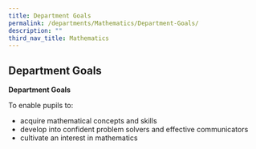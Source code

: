 ```yaml
---
title: Department Goals
permalink: /departments/Mathematics/Department-Goals/
description: ""
third_nav_title: Mathematics
---
```

## Department Goals

**Department Goals**

To enable pupils to:

*   acquire mathematical concepts and skills
*   develop into confident problem solvers and effective communicators
*   cultivate an interest in mathematics
